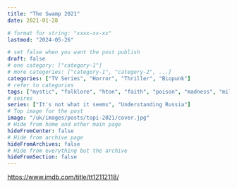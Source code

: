 ```yaml
---
title: "The Swamp 2021"
date: 2021-01-28

# format for string: "xxxx-xx-xx"
lastmod: "2024-05-26"

# set false when you want the post publish
draft: false
# one category: ["category-1"]
# more categories: ["category-1", "category-2", ...]
categories: ["TV Series", "Horror", "Thriller", "Biopunk"]
# refer to categories
tags: ["mystic", "folklore", "hton", "faith", "poison", "madness", "militarism", "isolation", "arkhangelsk oblast", "dmitry glukhovsky"]
# seires
series: ["It's not what it seems", "Understanding Russia"]
# Top image for the post
image: "/uk/images/posts/topi-2021/cover.jpg"
# Hide from home and other main page
hideFromCenter: false
# Hide from archive page
hideFromArchives: false
# Hide from everything but the archive
hideFromSection: false
---
```

https://www.imdb.com/title/tt12112118/
<!--more-->